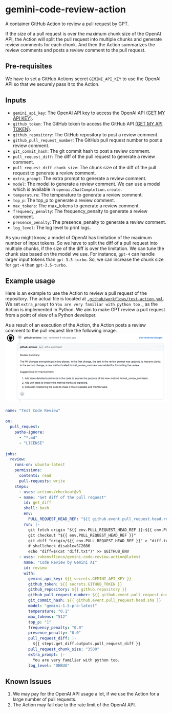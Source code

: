 # gemini-code-review-action
A container GitHub Action to review a pull request by GPT.

If the size of a pull request is over the maximum chunk size of the OpenAI API, the Action will split the pull request into multiple chunks and generate review comments for each chunk.
And then the Action summarizes the review comments and posts a review comment to the pull request.

## Pre-requisites
We have to set a GitHub Actions secret `GEMINI_API_KEY` to use the OpenAI API so that we securely pass it to the Action.

## Inputs

- `gemini_api_key`: The OpenAI API key to access the OpenAI API [(GET MY API KEY)](https://makersuite.google.com/app/apikey).
- `github_token`: The GitHub token to access the GitHub API [(GET MY API TOKEN)](https://github.com/settings/tokens).
- `github_repository`: The GitHub repository to post a review comment.
- `github_pull_request_number`: The GitHub pull request number to post a review comment.
- `git_commit_hash`: The git commit hash to post a review comment.
- `pull_request_diff`: The diff of the pull request to generate a review comment.
- `pull_request_diff_chunk_size`: The chunk size of the diff of the pull request to generate a review comment.
- `extra_prompt`: The extra prompt to generate a review comment.
- `model`: The model to generate a review comment. We can use a model which is available in `openai.ChatCompletion.create`.
- `temperature`: The temperature to generate a review comment.
- `top_p`: The top_p to generate a review comment.
- `max_tokens`: The max_tokens to generate a review comment.
- `frequency_penalty`: The frequency_penalty to generate a review comment.
- `presence_penalty`: The presence_penalty to generate a review comment.
- `log_level`: The log level to print logs.

As you might know, a model of OpenAI has limitation of the maximum number of input tokens.
So we have to split the diff of a pull request into multiple chunks, if the size of the diff is over the limitation.
We can tune the chunk size based on the model we use.
For instance, `gpt-4` can handle larger input tokens than `gpt-3.5-turbo`.
So, we can increase the chunk size for `gpt-4` than `gpt-3.5-turbo`.

## Example usage
Here is an example to use the Action to review a pull request of the repository.
The actual file is located at [`.github/workflows/test-action.yml`](.github/workflows/test-action.yml).
We set `extra_prompt` to `You are very familiar with python too.`, as the Action is implemented in Python.
We aim to make GPT review a pull request from a point of view of a Python developer.

As a result of an execution of the Action, the Action posts a review comment to the pull request like the following image.
![An example comment of the code review](./docs/images/example.png)

```yaml
name: "Test Code Review"

on:
  pull_request:
    paths-ignore:
      - "*.md"
      - "LICENSE"

jobs:
  review:
    runs-on: ubuntu-latest
    permissions:
      contents: read
      pull-requests: write
    steps:
      - uses: actions/checkout@v3
      - name: "Get diff of the pull request"
        id: get_diff
        shell: bash
        env:
          PULL_REQUEST_HEAD_REF: "${{ github.event.pull_request.head.ref }}"
        run: |-
          git fetch origin "${{ env.PULL_REQUEST_HEAD_REF }}:${{ env.PULL_REQUEST_HEAD_REF }}"
          git checkout "${{ env.PULL_REQUEST_HEAD_REF }}"
          git diff "origin/${{ env.PULL_REQUEST_HEAD_REF }}" > "diff.txt"
          # shellcheck disable=SC2086
          echo "diff=$(cat "diff.txt")" >> $GITHUB_ENV
      - uses: rubensflinco/gemini-code-review-action@latest
        name: "Code Review by Gemini AI"
        id: review
        with:
          gemini_api_key: ${{ secrets.GEMINI_API_KEY }}
          github_token: ${{ secrets.GITHUB_TOKEN }}
          github_repository: ${{ github.repository }}
          github_pull_request_number: ${{ github.event.pull_request.number }}
          git_commit_hash: ${{ github.event.pull_request.head.sha }}
          model: "gemini-1.5-pro-latest"
          temperature: "0.1"
          max_tokens: "512"
          top_p: "1"
          frequency_penalty: "0.0"
          presence_penalty: "0.0"
          pull_request_diff: |-
            ${{ steps.get_diff.outputs.pull_request_diff }}
          pull_request_chunk_size: "3500"
          extra_prompt: |-
            You are very familiar with python too.
          log_level: "DEBUG"
```

## Known Issues
1. We may pay for the OpenAI API usage a lot, if we use the Action for a large number of pull requests.
2. The Action may fail due to the rate limit of the OpenAI API.
